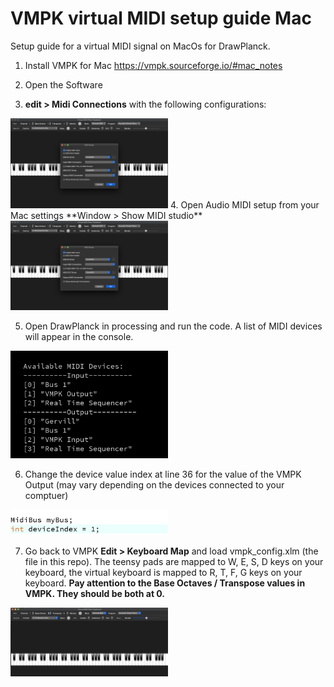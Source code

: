 # VMPK virtual MIDI setup guide Mac
Setup guide for a virtual MIDI signal on MacOs for DrawPlanck.

1. Install VMPK for Mac
https://vmpk.sourceforge.io/#mac_notes

2. Open the Software

3. **edit > Midi Connections** with the following configurations:
<img src="https://github.com/tradwiki/rhythm-visuals/blob/master/VMPK%20%20setup%20guide/Media/VMPK%20MIDI%20-%20setup%201.png" width="50%" height="50%" />
4. Open Audio MIDI setup from your Mac settings **Window > Show MIDI studio**

<img src="https://github.com/tradwiki/rhythm-visuals/blob/master/VMPK%20mac%20setup%20guide/Media/VMPK%20MIDI%20-%20setup%201.png" width="50%" height="50%" />

5. Open DrawPlanck in processing and run the code. A list of MIDI devices will appear in the console.

<img src="https://github.com/tradwiki/rhythm-visuals/blob/master/VMPK%20%20setup%20guide/Media/VMPK%20MIDI%20-%20setup%203.png" width="50%" height="50%" />

6. Change the device value index at line 36 for the value of the VMPK Output (may vary depending on the devices connected to your comptuer)
<img src="https://github.com/tradwiki/rhythm-visuals/blob/master/VMPK%20%20setup%20guide/Media/VMPK%20MIDI%20-%20setup%204.png" width="50%" height="50%" />

7. Go back to VMPK **Edit > Keyboard Map** and load vmpk_config.xlm (the file in this repo). The teensy pads are mapped to W, E, S, D keys on your keyboard, the virtual keyboard is mapped to R, T, F, G keys on your keyboard.
**Pay attention to the Base Octaves / Transpose values in VMPK. They should be both at 0.**
<img src="https://github.com/tradwiki/rhythm-visuals/blob/master/VMPK%20%20setup%20guide/Media/VMPK%20MIDI%20-%20setup%205.png" width="50%" height="50%" />
